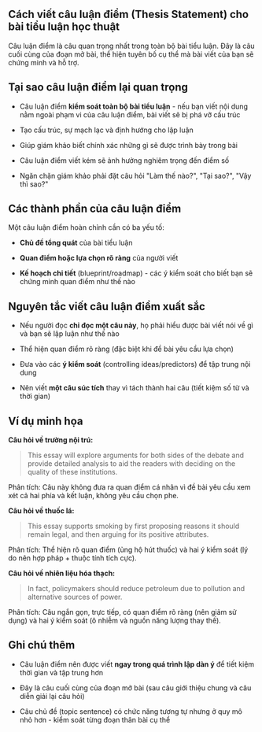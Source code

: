 ## Cách viết câu luận điểm (Thesis Statement) cho bài tiểu luận học thuật

Câu luận điểm là câu quan trọng nhất trong toàn bộ bài tiểu luận. Đây là câu cuối cùng của đoạn mở bài, thể hiện tuyên bố cụ thể mà bài viết của bạn sẽ chứng minh và hỗ trợ.

## Tại sao câu luận điểm lại quan trọng

- Câu luận điểm **kiểm soát toàn bộ bài tiểu luận** - nếu bạn viết nội dung nằm ngoài phạm vi của câu luận điểm, bài viết sẽ bị phá vỡ cấu trúc
    
- Tạo cấu trúc, sự mạch lạc và định hướng cho lập luận
    
- Giúp giám khảo biết chính xác những gì sẽ được trình bày trong bài
    
- Câu luận điểm viết kém sẽ ảnh hưởng nghiêm trọng đến điểm số
    
- Ngăn chặn giám khảo phải đặt câu hỏi "Làm thế nào?", "Tại sao?", "Vậy thì sao?"
    

## Các thành phần của câu luận điểm

Một câu luận điểm hoàn chỉnh cần có ba yếu tố:

- **Chủ đề tổng quát** của bài tiểu luận
    
- **Quan điểm hoặc lựa chọn rõ ràng** của người viết
    
- **Kế hoạch chi tiết** (blueprint/roadmap) - các ý kiểm soát cho biết bạn sẽ chứng minh quan điểm như thế nào
    

## Nguyên tắc viết câu luận điểm xuất sắc

- Nếu người đọc **chỉ đọc một câu này**, họ phải hiểu được bài viết nói về gì và bạn sẽ lập luận như thế nào
    
- Thể hiện quan điểm rõ ràng (đặc biệt khi đề bài yêu cầu lựa chọn)
    
- Đưa vào các **ý kiểm soát** (controlling ideas/predictors) để tập trung nội dung
    
- Nên viết **một câu súc tích** thay vì tách thành hai câu (tiết kiệm số từ và thời gian)
    

## Ví dụ minh họa

**Câu hỏi về trường nội trú:**

> This essay will explore arguments for both sides of the debate and provide detailed analysis to aid the readers with deciding on the quality of these institutions.

Phân tích: Câu này không đưa ra quan điểm cá nhân vì đề bài yêu cầu xem xét cả hai phía và kết luận, không yêu cầu chọn phe.

**Câu hỏi về thuốc lá:**

> This essay supports smoking by first proposing reasons it should remain legal, and then arguing for its positive attributes.﻿

Phân tích: Thể hiện rõ quan điểm (ủng hộ hút thuốc) và hai ý kiểm soát (lý do nên hợp pháp + thuộc tính tích cực).

**Câu hỏi về nhiên liệu hóa thạch:**

> In fact, policymakers should reduce petroleum due to pollution and alternative sources of power.﻿

Phân tích: Câu ngắn gọn, trực tiếp, có quan điểm rõ ràng (nên giảm sử dụng) và hai ý kiểm soát (ô nhiễm và nguồn năng lượng thay thế).

## Ghi chú thêm

- Câu luận điểm nên được viết **ngay trong quá trình lập dàn ý** để tiết kiệm thời gian và tập trung hơn
    
- Đây là câu cuối cùng của đoạn mở bài (sau câu giới thiệu chung và câu diễn giải lại câu hỏi)
    
- Câu chủ đề (topic sentence) có chức năng tương tự nhưng ở quy mô nhỏ hơn - kiểm soát từng đoạn thân bài cụ thể